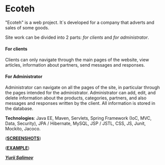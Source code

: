 <h1>Ecoteh</h1>

"Ecoteh" is a web project. It`s developed for a company that adverts and sales of some goods.

Site work can be divided into 2 parts: _for clients_ and _for administrator_.

<h4>For clients</h4>
Clients can only navigate through the main pages of the website, view articles, information about partners, send messages and responses.

<h4>For Administrator</h4>
Administrator can navigate on all the pages of the site, in particular through the pages intended for the administrator. Administrator can add, edit, and delete information about the products, categories, partners, and also messages and responses written by the client. All information is stored in the database.

**Technologies**: Java EE, Maven, Servlets, Spring Framework (IoC, MVC, Data, Security), JPA / Hibernate, MySQL, JSP / JSTL, CSS, JS, Junit, Mockito, Jacoco.

([**SCREENSHOTS**](https://github.com/YuriiSalimov/Ecoteh/tree/master/screenshots))

([**EXAMPLE**](http://alexcoffee.com.ua/ecoteh/))

[_**Yurii Salimov**_](https://www.linkedin.com/in/yurii-salimov)